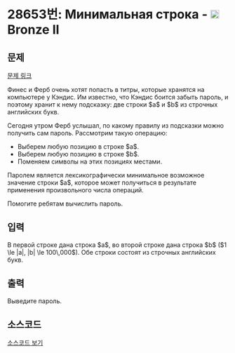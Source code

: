 # 28653번: Минимальная строка - <img src="https://static.solved.ac/tier_small/4.svg" style="height:20px" /> Bronze II

<!-- performance -->

<!-- 문제 제출 후 깃허브에 푸시를 했을 때 제출한 코드의 성능이 입력될 공간입니다.-->

<!-- end -->

## 문제

[문제 링크](https://boj.kr/28653)


<p>Финес и Ферб очень хотят попасть в титры, которые хранятся на компьютере у Кэндис. Им известно, что Кэндис боится забыть пароль, и поэтому хранит к нему подсказку: две строки $a$ и $b$ из строчных английских букв.</p>

<p>Сегодня утром Ферб услышал, по какому правилу из подсказки можно получить сам пароль. Рассмотрим такую операцию:</p>

<ul>
<li>Выберем любую позицию в строке $a$.</li>
<li>Выберем любую позицию в строке $b$.</li>
<li>Поменяем символы на этих позициях местами.</li>
</ul>

<p>Паролем является лексикографически минимальное возможное значение строки $a$, которое может получиться в результате применения произвольного числа операций.</p>

<p>Помогите ребятам вычислить пароль.</p>



## 입력


<p>В первой строке дана строка $a$, во второй строке дана строка $b$ ($1 \le |a|, |b| \le 100\,000$). Обе строки состоят из строчных английских букв.</p>



## 출력


<p>Выведите пароль.</p>



## 소스코드

[소스코드 보기](Минимальная%20строка.py)